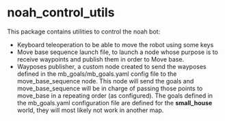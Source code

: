 # noah_control_utils

This package contains utilities to control the noah bot:

- Keyboard teleoperation to be able to move the robot using some keys
- Move base sequence launch file, to launch a node whose purpose is to receive waypoints and publish them in order to Move base.
- Wayposes publisher, a custom node created to send the wayposes defined in the mb_goals/mb_goals.yaml config file to the move_base_sequence node. This node will send the goals and move_base_sequence will be in charge of passing those points to move_base in a repeating order (as configured). The goals defined in the mb_goals.yaml configuration file are defined for the **small_house** world, they will most likely not work in another map.

